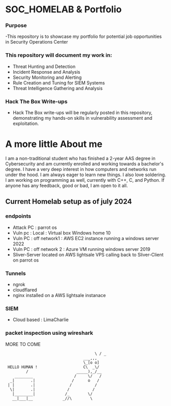 # SOC_HOMELAB  &   Portfolio
### Purpose
 -This repository is to showcase my portfolio for potential job opportunities in Security Operations Center 

 ### This repository will document my work in:

  - Threat Hunting and Detection
  - Incident Response and Analysis
  - Security Monitoring and Alerting
  - Rule Creation and Tuning for SIEM Systems
  - Threat Intelligence Gathering and Analysis

### Hack The Box Write-ups
 - Hack The Box write-ups will be regularly posted in this repository, demonstrating my hands-on skills in vulnerability assessment and exploitation.
 
 

# A more little About me 
 I am a non-traditional student who has finished a 2-year AAS degree in Cybersecurity and am currently enrolled and working towards a bachelor's degree. I have a very deep interest in how computers and networks run under the hood. I am always eager to learn new things. I also love soldering. I am working on programming as well, currently with C++, C, and Python. If anyone has any feedback, good or bad, I am open to it all.
                                                                                                                              

## Current Homelab setup  as of july 2024
### endpoints
  - Attack PC :  parrot os 
  - Vuln pc : Local : Virtual box Windows home 10 
  - Vuln PC : off network1 : AWS EC2 instance running a windows server 2022 
  - Vuln PC : off network 2 : Azure  VM running windows server 2019
  - Sliver-Server located on AWS lightsale VPS calling back to Sliver-Client on parrot os

  ### Tunnels
  - ngrok
  - cloudflared
  - nginx installed on a AWS lightsale instanace 

  ### SIEM
  - Cloud based : LimaCharlie 

  ### packet inspection using wireshark 




  MORE TO COME 
    
                                           
                                           \ / _
                                      ___,,,
                                      \_[o o]
     HELLO HUMAN !                    C\  _\/
             /                     _____),_/__  
        ________                  /     \/   /
      _|       .|                /      o   /
     | |       .|               /          /
      \|       .|              /          /
       |________|             /_        \/
       __|___|__             _//\        \


  






  
